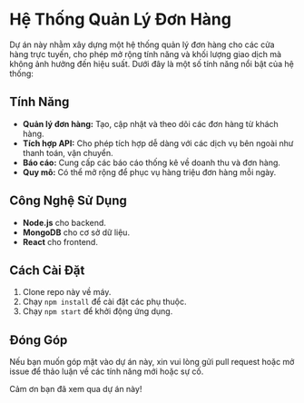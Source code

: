 # Hệ Thống Quản Lý Đơn Hàng

Dự án này nhằm xây dựng một hệ thống quản lý đơn hàng cho các cửa hàng trực tuyến, cho phép mở rộng tính năng và khối lượng giao dịch mà không ảnh hưởng đến hiệu suất. Dưới đây là một số tính năng nổi bật của hệ thống:

## Tính Năng
- **Quản lý đơn hàng:** Tạo, cập nhật và theo dõi các đơn hàng từ khách hàng.
- **Tích hợp API:** Cho phép tích hợp dễ dàng với các dịch vụ bên ngoài như thanh toán, vận chuyển.
- **Báo cáo:** Cung cấp các báo cáo thống kê về doanh thu và đơn hàng.
- **Quy mô:** Có thể mở rộng để phục vụ hàng triệu đơn hàng mỗi ngày.

## Công Nghệ Sử Dụng
- **Node.js** cho backend.
- **MongoDB** cho cơ sở dữ liệu.
- **React** cho frontend.

## Cách Cài Đặt
1. Clone repo này về máy.
2. Chạy `npm install` để cài đặt các phụ thuộc.
3. Chạy `npm start` để khởi động ứng dụng.

## Đóng Góp
Nếu bạn muốn góp mặt vào dự án này, xin vui lòng gửi pull request hoặc mở issue để thảo luận về các tính năng mới hoặc sự cố.

Cảm ơn bạn đã xem qua dự án này!